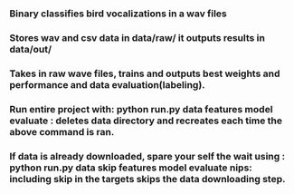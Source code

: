 ### Binary classifies bird vocalizations in a wav files

### Stores wav and csv data in data/raw/ it outputs results in data/out/

### Takes in raw wave files, trains and outputs best weights and performance and data evaluation(labeling). 

### Run entire project with:  python run.py data features model evaluate  : deletes data directory and recreates each time the above command is ran.

### If data is already downloaded, spare your self the wait using : python run.py data skip features model evaluate nips: including skip in the targets skips the data downloading step.
